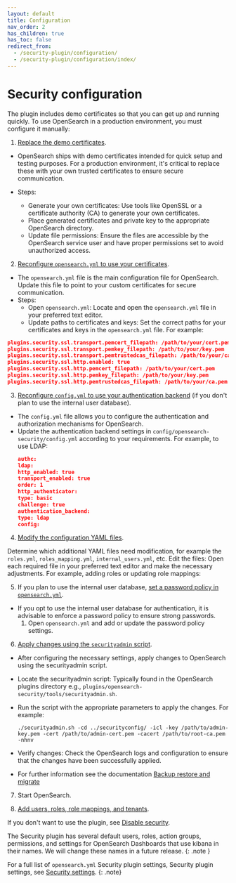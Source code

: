 ```yaml
---
layout: default
title: Configuration
nav_order: 2
has_children: true
has_toc: false
redirect_from:
  - /security-plugin/configuration/
  - /security-plugin/configuration/index/
---
```


# Security configuration

The plugin includes demo certificates so that you can get up and running quickly. To use OpenSearch in a production environment, you must configure it manually:

1. [Replace the demo certificates]({{site.url}}{{site.baseurl}}/install-and-configure/install-opensearch/docker/#configuring-basic-security-settings).
- OpenSearch ships with demo certificates intended for quick setup and testing purposes. For a production environment, it's critical to replace these with your own trusted certificates to ensure secure communication.
  
- Steps:
  - Generate your own certificates: Use tools like OpenSSL or a certificate authority (CA) to generate your own certificates.
  - Place generated certificates and private key to the appropriate OpenSearch directory.
  - Update file permissions: Ensure the files are accessible by the OpenSearch service user and have proper permissions set to avoid unauthorized access.

2. [Reconfigure `opensearch.yml` to use your certificates]({{site.url}}{{site.baseurl}}/security/configuration/tls). 
- The `opensearch.yml` file is the main configuration file for OpenSearch. Update this file to point to your custom certificates for secure communication.
- Steps:
  - Open `opensearch.yml`: Locate and open the `opensearch.yml` file in your preferred text editor.
  - Update paths to certificates and keys: Set the correct paths for your certificates and keys in the `opensearch.yml` file. For example:
```json
plugins.security.ssl.transport.pemcert_filepath: /path/to/your/cert.pem
plugins.security.ssl.transport.pemkey_filepath: /path/to/your/key.pem
plugins.security.ssl.transport.pemtrustedcas_filepath: /path/to/your/ca.pem
plugins.security.ssl.http.enabled: true
plugins.security.ssl.http.pemcert_filepath: /path/to/your/cert.pem
plugins.security.ssl.http.pemkey_filepath: /path/to/your/key.pem
plugins.security.ssl.http.pemtrustedcas_filepath: /path/to/your/ca.pem
```
3. [Reconfigure `config.yml` to use your authentication backend]({{site.url}}{{site.baseurl}}/security/configuration/configuration/) (if you don't plan to use the internal user database).
- The `config.yml` file allows you to configure the authentication and authorization mechanisms for OpenSearch.
- Update the authentication backend settings in `config/opensearch-security/config.yml` according to your requirements. For example, to use LDAP:
    ```json
    authc:
    ldap:
    http_enabled: true
    transport_enabled: true
    order: 1
    http_authenticator:
    type: basic
    challenge: true
    authentication_backend:
    type: ldap
    config:
    ```
  
4. [Modify the configuration YAML files]({{site.url}}{{site.baseurl}}/security/configuration/yaml).

Determine which additional YAML files need modification, for example the `roles.yml`, `roles_mapping.yml`, `internal_users.yml`, etc.
Edit the files: Open each required file in your preferred text editor and make the necessary adjustments. For example, adding roles or updating role mappings:

5. If you plan to use the internal user database, [set a password policy in `opensearch.yml`]({{site.url}}{{site.baseurl}}/security/configuration/yaml/#opensearchyml).
- If you opt to use the internal user database for authentication, it is advisable to enforce a password policy to ensure strong passwords.
  1. Open `opensearch.yml` and add or update the password policy settings.

6. [Apply changes using the `securityadmin` script]({{site.url}}{{site.baseurl}}/security/configuration/security-admin).
- After configuring the necessary settings, apply changes to OpenSearch using the securityadmin script.
- Locate the securityadmin script: Typically found in the OpenSearch plugins directory e.g., `plugins/opensearch-security/tools/securityadmin.sh`.
-  Run the script with the appropriate parameters to apply the changes. For example: 

    ```
    ./securityadmin.sh -cd ../securityconfig/ -icl -key /path/to/admin-key.pem -cert /path/to/admin-cert.pem -cacert /path/to/root-ca.pem -nhnv
    ```

- Verify changes: Check the OpenSearch logs and configuration to ensure that the changes have been successfully applied.
- For further information see the documentation [Backup restore and migrate](https://opensearch.org/docs/latest/security/configuration/security-admin#backup-restore-and-migrate)

7. Start OpenSearch.


8. [Add users, roles, role mappings, and tenants]({{site.url}}{{site.baseurl}}/security/access-control/index/).

If you don't want to use the plugin, see [Disable security]({{site.url}}{{site.baseurl}}/security/configuration/disable-enable-security/).

The Security plugin has several default users, roles, action groups, permissions, and settings for OpenSearch Dashboards that use kibana in their names. We will change these names in a future release.
{: .note }

For a full list of `opensearch.yml` Security plugin settings, Security plugin settings, see [Security settings]({{site.url}}{{site.baseurl}}/install-and-configure/configuring-opensearch/security-settings/).
{: .note}
